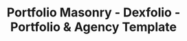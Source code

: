 ---
layout: "portfolio-masonry"
title: "Portfolio Masonry - Dexfolio - Portfolio & Agency Template"
permalink: /portfolio-mansonry/
group: "Portfolio"

############################ Sidebar ##################################
sidebar:
  title: "The standard chunk of Lorem Ipsum used"
  description: "There are many variations of passages of Lorem Ipsum available, but the majority have suffered alteration in some form, by injected humour, or randomised words which don't look even slightly believable."
  button:
    link: "/about"
    label: "Learn More"

############################ Breadcrumb ##################################
breadcrumb:
  title: "Our"
  title_2: "Works"
  text: "Masonry"
---